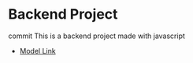 # Backend Project
commit
This is a  backend project made with javascript
- [Model Link](https://app.eraser.io/workspace/F9hWJhGAkG5E591ISEFM?origin=share)